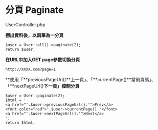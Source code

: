# 分頁 Paginate

UserController.php

**撈出資料後，以兩筆為一分頁**

```
$user = User::all()->paginate(2);
return $user;
```

**在URL中加入GET page參數切換分頁**

```
http://XXXX.com?page=1
```

**使用「**previousPageUrl\(\)**上一頁」、「**currentPage\(\)**當前頁碼」、「**nextPageUrl\(\)**下一頁」控制分頁**

```
$user = User::paginate(2);
$html = '
<a href="'.$user->previousPageUrl().'">Prev</a>
<font color="red">'.$user->currentPage().'</font>
<a href="'.$user->nextPageUrl().'">Next</a>
';
return $html;
```




